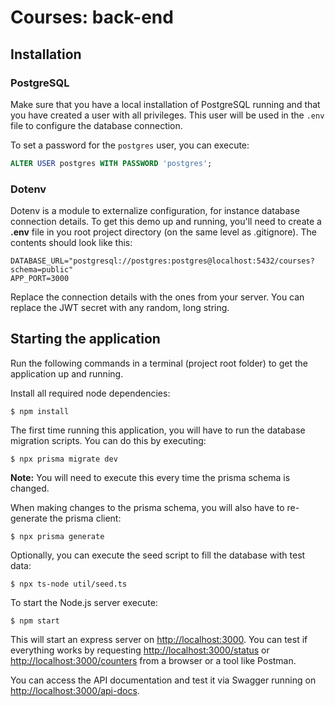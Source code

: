 # Courses: back-end

## Installation

### PostgreSQL

Make sure that you have a local installation of PostgreSQL running and that you have created a user with all privileges. This user will be used in the `.env` file to configure the database connection.

To set a password for the `postgres` user, you can execute:

```sql
ALTER USER postgres WITH PASSWORD 'postgres';
```

### Dotenv

Dotenv is a module to externalize configuration, for instance database connection details.
To get this demo up and running, you'll need to create a **.env** file in you root project directory (on the same level as .gitignore). The contents should look like this:

```properties
DATABASE_URL="postgresql://postgres:postgres@localhost:5432/courses?schema=public"
APP_PORT=3000
```

Replace the connection details with the ones from your server.
You can replace the JWT secret with any random, long string.

## Starting the application

Run the following commands in a terminal (project root folder) to get the application up and running.

Install all required node dependencies:

```console
$ npm install
````

The first time running this application, you will have to run the database migration scripts. You can do this by executing:

```console
$ npx prisma migrate dev
```

**Note:** You will need to execute this every time the prisma schema is changed.

When making changes to the prisma schema, you will also have to re-generate the prisma client:

```console
$ npx prisma generate
```

Optionally, you can execute the seed script to fill the database with test data:

```console
$ npx ts-node util/seed.ts
```

To start the Node.js server execute:

```console
$ npm start
```

This will start an express server on <http://localhost:3000>.
You can test if everything works by requesting <http://localhost:3000/status> or <http://localhost:3000/counters> from a browser or a tool like Postman.

You can access the API documentation and test it via Swagger running on <http://localhost:3000/api-docs>.
